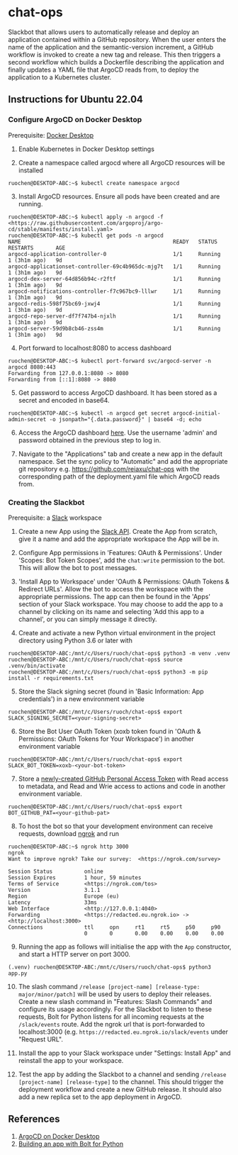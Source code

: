 # chat-ops

Slackbot that allows users to automatically release and deploy an application contained within a GitHub repository. When the user enters the name of the application and the semantic-version increment, a GitHub workflow is invoked to create a new tag and release. This then triggers a second workflow which builds a Dockerfile describing the application and finally updates a YAML file that ArgoCD reads from, to deploy the application to a Kubernetes cluster.

## Instructions for Ubuntu 22.04

### Configure ArgoCD on Docker Desktop

Prerequisite: [Docker Desktop](https://www.docker.com/products/docker-desktop/)

1. Enable Kubernetes in Docker Desktop settings

2. Create a namespace called argocd where all ArgoCD resources will be installed

```console
ruochen@DESKTOP-ABC:~$ kubectl create namespace argocd
```

3. Install ArgoCD resources. Ensure all pods have been created and are running.

```console
ruochen@DESKTOP-ABC:~$ kubectl apply -n argocd -f <https://raw.githubusercontent.com/argoproj/argo-cd/stable/manifests/install.yaml>
ruochen@DESKTOP-ABC:~$ kubectl get pods -n argocd
NAME                                                READY   STATUS    RESTARTS       AGE
argocd-application-controller-0                     1/1     Running   1 (3h1m ago)   9d
argocd-applicationset-controller-69c4b965dc-mjg7t   1/1     Running   1 (3h1m ago)   9d
argocd-dex-server-64d856b94c-r2ftf                  1/1     Running   1 (3h1m ago)   9d
argocd-notifications-controller-f7c967bc9-lllwr     1/1     Running   1 (3h1m ago)   9d
argocd-redis-598f75bc69-jxwj4                       1/1     Running   1 (3h1m ago)   9d
argocd-repo-server-df7f747b4-njxlh                  1/1     Running   1 (3h1m ago)   9d
argocd-server-59d9b8cb46-zss4m                      1/1     Running   1 (3h1m ago)   9d
```

4. Port forward to localhost:8080 to access dashboard

```console
ruochen@DESKTOP-ABC:~$ kubectl port-forward svc/argocd-server -n argocd 8080:443
Forwarding from 127.0.0.1:8080 -> 8080
Forwarding from [::1]:8080 -> 8080
```

5. Get password to access ArgoCD dashboard. It has been stored as a secret and encoded in base64.

```console
ruochen@DESKTOP-ABC:~$ kubectl -n argocd get secret argocd-initial-admin-secret -o jsonpath="{.data.password}" | base64 -d; echo
```

6. Access the ArgoCD dashboard [here](https://localhost:8080). Use the username 'admin' and password obtained in the previous step to log in.

7. Navigate to the "Applications" tab and create a new app in the default namespace. Set the sync policy to "Automatic" and add the appropriate git repository e.g. https://github.com/reiaxu/chat-ops with the corresponding path of the deployment.yaml file which ArgoCD reads from.

### Creating the Slackbot

Prerequisite: a [Slack](https://slack.com/intl/en-gb/downloads/) workspace

1. Create a new App using the [Slack API](https://api.slack.com/apps). Create the App from scratch, give it a name and add the appropriate workspace the App will be in.

2. Configure App permissions in 'Features: OAuth & Permissions'. Under 'Scopes: Bot Token Scopes', add the `chat:write` permission to the bot. This will allow the bot to post messages.

3. 'Install App to Workspace' under 'OAuth & Permissions: OAuth Tokens & Redirect URLs'. Allow the bot to access the workspace with the appropriate permissions. The app can then be found in the 'Apps' section of your Slack workspace. You may choose to add the app to a channel by clicking on its name and selecting 'Add this app to a channel', or you can simply message it directly.

4. Create and activate a new Python virtual environment in the project directory using Python 3.6 or later with

```console
ruochen@DESKTOP-ABC:/mnt/c/Users/ruoch/chat-ops$ python3 -m venv .venv
ruochen@DESKTOP-ABC:/mnt/c/Users/ruoch/chat-ops$ source .venv/bin/activate
ruochen@DESKTOP-ABC:/mnt/c/Users/ruoch/chat-ops$ python3 -m pip install -r requirements.txt
```

5. Store the Slack signing secret (found in 'Basic Information: App credentials') in a new environment variable

```console
ruochen@DESKTOP-ABC:/mnt/c/Users/ruoch/chat-ops$ export SLACK_SIGNING_SECRET=<your-signing-secret>
```

6. Store the Bot User OAuth Token (xoxb token found in 'OAuth & Permissions: OAuth Tokens for Your Workspace') in another environment variable

```console
ruochen@DESKTOP-ABC:/mnt/c/Users/ruoch/chat-ops$ export SLACK_BOT_TOKEN=xoxb-<your-bot-token>
```

7. Store a [newly-created GitHub Personal Access Token](https://docs.github.com/en/authentication/keeping-your-account-and-data-secure/creating-a-personal-access-token) with Read access to metadata, and Read and Wrie access to actions and code in another environment variable.

```console
ruochen@DESKTOP-ABC:/mnt/c/Users/ruoch/chat-ops$ export BOT_GITHUB_PAT=<your-github-pat>
```

8. To host the bot so that your development environment can receive requests, download [ngrok](https://ngrok.com/download) and run

```console
ruochen@DESKTOP-ABC:~$ ngrok http 3000
ngrok
Want to improve ngrok? Take our survey:  <https://ngrok.com/survey>

Session Status          online
Session Expires         1 hour, 59 minutes
Terms of Service        <https://ngrok.com/tos>
Version                 3.1.1
Region                  Europe (eu)
Latency                 33ms
Web Interface           <http://127.0.0.1:4040>
Forwarding              <https://redacted.eu.ngrok.io> -> <http://localhost:3000>
Connections             ttl     opn     rt1     rt5     p50     p90
                        0       0       0.00    0.00    0.00    0.00
```

9. Running the app as follows will initialise the app with the `App` constructor, and start a HTTP server on port 3000.

```console
(.venv) ruochen@DESKTOP-ABC:/mnt/c/Users/ruoch/chat-ops$ python3 app.py
```

10. The slash command `/release [project-name] [release-type: major/minor/patch]` will be used by users to deploy their releases. Create a new slash command in "Features: Slash Commands" and configure its usage accordingly. For the Slackbot to listen to these requests, Bolt for Python listens for all incoming requests at the ```/slack/events``` route. Add the ngrok url that is port-forwarded to localhost:3000 (e.g. `https://redacted.eu.ngrok.io/slack/events` under "Request URL".

11. Install the app to your Slack workspace under "Settings: Install App" and reinstall the app to your workspace.

12. Test the app by adding the Slackbot to a channel and sending `/release [project-name] [release-type]` to the channel. This should trigger the deployment workflow and create a new GitHub release. It should also add a new replica set to the app deployment in ArgoCD.

## References

1. [ArgoCD on Docker Desktop](https://collabnix.com/getting-started-with-argocd-on-docker-desktop/)
2. [Building an app with Bolt for Python](https://api.slack.com/start/building/bolt-python)
